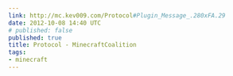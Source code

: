 ```yaml
---
link: http://mc.kev009.com/Protocol#Plugin_Message_.280xFA.29
date: 2012-10-08 14:40 UTC
# published: false
published: true
title: Protocol - MinecraftCoalition
tags:
- minecraft
---
```




